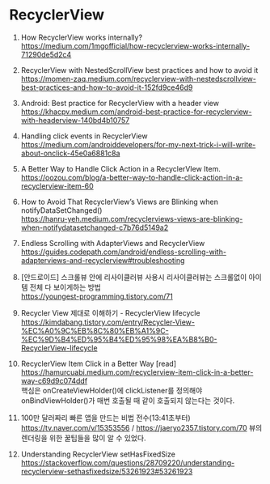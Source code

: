  # RecyclerView
 
 1. How RecyclerView works internally? <br>
 https://medium.com/1mgofficial/how-recyclerview-works-internally-71290de5d2c4 <br>
 
 
 2. RecyclerView with NestedScrollView best practices and how to avoid it <br>
https://momen-zaq.medium.com/recyclerview-with-nestedscrollview-best-practices-and-how-to-avoid-it-152fd9ce46d9
    

 3. Android: Best practice for RecyclerView with a header view <br>
https://khacpv.medium.com/android-best-practice-for-recyclerview-with-headerview-140bd4b10757
    

 4. Handling click events in RecyclerView <br>
    https://medium.com/androiddevelopers/for-my-next-trick-i-will-write-about-onclick-45e0a6881c8a
    

 5. A Better Way to Handle Click Action in a RecyclerVIew Item. <br>
    https://oozou.com/blog/a-better-way-to-handle-click-action-in-a-recyclerview-item-60
    

 6. How to Avoid That RecyclerView’s Views are Blinking when notifyDataSetChanged() <br>
    https://hanru-yeh.medium.com/recyclerviews-views-are-blinking-when-notifydatasetchanged-c7b76d5149a2


 7. Endless Scrolling with AdapterViews and RecyclerView <br>
    https://guides.codepath.com/android/endless-scrolling-with-adapterviews-and-recyclerview#troubleshooting


 8. [안드로이드] 스크롤뷰 안에 리사이클러뷰 사용시 리사이클러뷰는 스크롤없이 아이템 전체 다 보이게하는 방법 <br>
    https://youngest-programming.tistory.com/71
 

 9. Recycler View 제대로 이해하기 - RecyclerView lifecycle <br>
    https://kimdabang.tistory.com/entry/Recycler-View-%EC%A0%9C%EB%8C%80%EB%A1%9C-%EC%9D%B4%ED%95%B4%ED%95%98%EA%B8%B0-RecyclerView-lifecycle
    
10. RecyclerView Item Click in a Better Way [read] <br>
    https://hamurcuabi.medium.com/recyclerview-item-click-in-a-better-way-c69d9c074ddf <br>
    핵심은 onCreateViewHolder()에 clickListener를 정의해야 onBindViewHolder()가 매번 호출될 때 같이 호출되지 않는다는 것이다.
    
11. 100만 달러짜리 빠른 앱을 만드는 비법 전수(13:41초부터) <br>
    https://tv.naver.com/v/15353556 / https://jaeryo2357.tistory.com/70
    뷰의 렌더링을 위한 꿀팁들을 많이 알 수 있었다.
    
12. Understanding RecyclerView setHasFixedSize <br>
    https://stackoverflow.com/questions/28709220/understanding-recyclerview-sethasfixedsize/53261923#53261923
    
  
